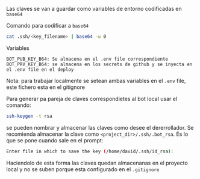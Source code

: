 
Las claves se van a guardar como variables de entorno codificadas en `base64`

Comando para codificar a `base64`

```bash
cat .ssh/<key_filename> | base64 -w 0
```
Variables

```env
BOT_PUB_KEY_B64: Se almacena en el .env file correspondiente
BOT_PRV_KEY_B64: se almacena en los secrets de github y se inyecta en el .env file en el deploy
```

Nota: para trabajar localmente se setean ambas variables en el `.env` file, este fichero esta en el gitignore

Para generar pa pareja de claves correspondietes al bot local usar el comando:

```bash
ssh-keygen -t rsa 
```
se pueden nombrar y almacenar las claves como desee el dererrollador. Se recomienda almacenar la clave como `<project_dir>/.ssh/.bot_rsa`. Es lo que se pone cuando sale en el prompt: 

```bash
Enter file in which to save the key (/home/david/.ssh/id_rsa):
```

Haciendolo de esta forma las claves quedan almacenanas en el proyecto local y no se suben porque esta configurado en el `.gitignore`